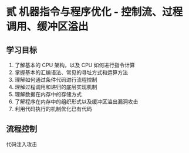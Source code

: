 # 贰 机器指令与程序优化 - 控制流、过程调用、缓冲区溢出



## 学习目标

1. 了解基本的 CPU 架构，以及 CPU 如何进行指令计算
2. 掌握基本的汇编语法、常见的寻址方式和运算方法
3. 理解如何通过条件代码进行流程控制
4. 理解过程调用和递归的底层实现机制
5. 理解数据在内存中的存储方式
6. 了解程序在内存中的组织形式以及缓冲区溢出漏洞攻击
7. 利用代码执行的机制优化已有代码



## 流程控制





代码注入攻击